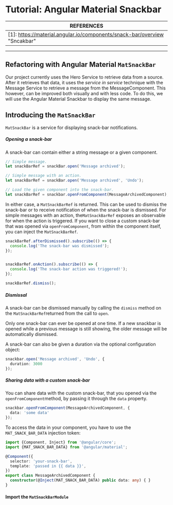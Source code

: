 # Tutorial: Angular Material Snackbar

| REFERENCES                               |
| ---------------------------------------- |
| [1]: https://material.angular.io/components/snack-bar/overview "Sncakbar" |

------

## Refactoring with Angular Material `MatSnackBar`

Our project currently uses the Hero Service to retrieve data from a source. After it retrieves that data, it uses the *service in service* technique with the Message Service to retrieve a message from the MessageComponent. This however, can be improved both visually and with less code. To do this, we will use the Angular Material Snackbar to display the same message.



## Introducing the `MatSnackBar`

`MatSnackBar` is a service for displaying snack-bar notifications.

##### Opening a snack-bar

A snack-bar can contain either a string message or a given component.

```typescript
// Simple message.
let snackBarRef = snackBar.open('Message archived');

// Simple message with an action.
let snackBarRef = snackBar.open('Message archived', 'Undo');

// Load the given component into the snack-bar.
let snackBarRef = snackbar.openFromComponent(MessageArchivedComponent);

```

In either case, a `MatSnackBarRef` is returned. This can be used to dismiss the snack-bar or to receive notification of when the snack-bar is dismissed. For simple messages with an action, the`MatSnackBarRef` exposes an observable for when the action is triggered. If you want to close a custom snack-bar that was opened via `openFromComponent`, from within the component itself, you can inject the `MatSnackBarRef`.

```typescript
snackBarRef.afterDismissed().subscribe(() => {
  console.log('The snack-bar was dismissed');
});


snackBarRef.onAction().subscribe(() => {
  console.log('The snack-bar action was triggered!');
});

snackBarRef.dismiss();
```

##### Dismissal

A snack-bar can be dismissed manually by calling the `dismiss` method on the `MatSnackBarRef`returned from the call to `open`.

Only one snack-bar can ever be opened at one time. If a new snackbar is opened while a previous message is still showing, the older message will be automatically dismissed.

A snack-bar can also be given a duration via the optional configuration object:

```typescript
snackbar.open('Message archived', 'Undo', {
  duration: 3000
});
```

##### Sharing data with a custom snack-bar

You can share data with the custom snack-bar, that you opened via the `openFromComponent`method, by passing it through the `data` property.

```typescript
snackbar.openFromComponent(MessageArchivedComponent, {
  data: 'some data'
});

```

To access the data in your component, you have to use the `MAT_SNACK_BAR_DATA` injection token:

```typescript
import {Component, Inject} from '@angular/core';
import {MAT_SNACK_BAR_DATA} from '@angular/material';

@Component({
  selector: 'your-snack-bar',
  template: 'passed in {{ data }}',
})
export class MessageArchivedComponent {
  constructor(@Inject(MAT_SNACK_BAR_DATA) public data: any) { }
}
```



#### Import the `MatSnackBarModule`



